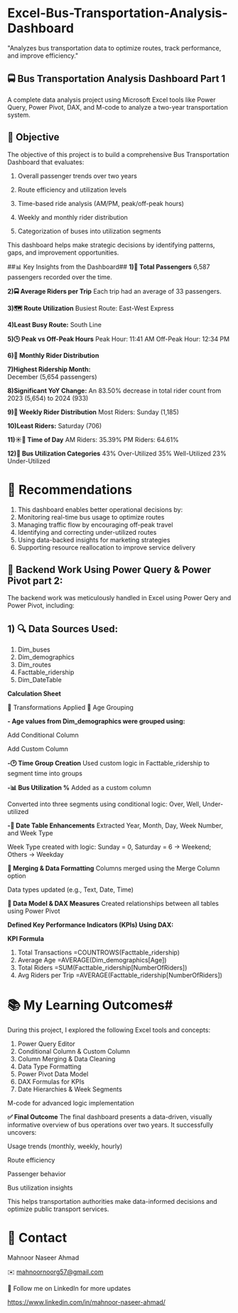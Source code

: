# Excel-Bus-Transportation-Analysis-Dashboard
"Analyzes bus transportation data to optimize routes, track performance, and improve efficiency."

## 🚍 Bus Transportation Analysis Dashboard Part 1

A complete data analysis project using Microsoft Excel tools like Power Query, Power Pivot, DAX, and M-code to analyze a two-year transportation system.

## 📌 Objective 
The objective of this project is to build a comprehensive Bus Transportation Dashboard that evaluates:

1) Overall passenger trends over two years

2) Route efficiency and utilization levels

3) Time-based ride analysis (AM/PM, peak/off-peak hours)

4) Weekly and monthly rider distribution

5) Categorization of buses into utilization segments

This dashboard helps make strategic decisions by identifying patterns, gaps, and improvement opportunities.

##📊 Key Insights from the Dashboard##
**1)👥 Total Passengers**
6,587 passengers recorded over the time.

**2)🚍 Average Riders per Trip**
Each trip had an average of 33 passengers.

**3)🗺️ Route Utilization**
Busiest Route: East-West Express

**4)Least Busy Route:**  South Line

**5)🕒 Peak vs Off-Peak Hours**
Peak Hour: 11:41 AM
Off-Peak Hour: 12:34 PM

**6)📅 Monthly Rider Distribution**

**7)Highest Ridership Month:**  
December (5,654 passengers)

**8)Significant YoY Change:**  An 83.50% decrease in total rider count from 2023 (5,654) to 2024 (933)

**9)📆 Weekly Rider Distribution**
Most Riders: Sunday (1,185)

**10)Least Riders:**  Saturday (706)

**11)☀️🌙 Time of Day**
AM Riders: 35.39%
PM Riders: 64.61%

**12)🔄 Bus Utilization Categories**
43% Over-Utilized
35% Well-Utilized
23% Under-Utilized

# 🧠 Recommendations
1) This dashboard enables better operational decisions by:
2) Monitoring real-time bus usage to optimize routes
3) Managing traffic flow by encouraging off-peak travel
4) Identifying and correcting under-utilized routes
5) Using data-backed insights for marketing strategies
6) Supporting resource reallocation to improve service delivery

## 🧰 Backend Work Using Power Query & Power Pivot part 2:
The backend work was meticulously handled in Excel using Power Qery and Power Pivot, including:

## 1) 🔍 Data Sources Used:
1) Dim_buses
2) Dim_demographics
3) Dim_routes
4) Facttable_ridership
5) Dim_DateTable

**Calculation Sheet**

🔧 Transformations Applied
🧓 Age Grouping

**- Age values from Dim_demographics were grouped using:**

Add Conditional Column

Add Custom Column

**-🕑 Time Group Creation**
Used custom logic in Facttable_ridership to segment time into groups

**-📊 Bus Utilization %**
Added as a custom column

Converted into three segments using conditional logic: Over, Well, Under-utilized

**-📆 Date Table Enhancements**
Extracted Year, Month, Day, Week Number, and Week Type

Week Type created with logic: Sunday = 0, Saturday = 6 → Weekend; Others → Weekday

**🔄 Merging & Data Formatting**
Columns merged using the Merge Column option

Data types updated (e.g., Text, Date, Time)

**🔗 Data Model & DAX Measures**
Created relationships between all tables using Power Pivot

**Defined Key Performance Indicators (KPIs) Using DAX:**

**KPI	Formula**
1) Total Transactions	=COUNTROWS(Facttable_ridership)
2) Average Age	=AVERAGE(Dim_demographics[Age])
3) Total Riders	=SUM(Facttable_ridership[NumberOfRiders])
4) Avg Riders per Trip	=AVERAGE(Facttable_ridership[NumberOfRiders])

# 📚 My Learning Outcomes#
During this project, I explored the following Excel tools and concepts:
1) Power Query Editor
2) Conditional Column & Custom Column
3) Column Merging & Data Cleaning
4) Data Type Formatting
5) Power Pivot Data Model
6) DAX Formulas for KPIs
7) Date Hierarchies & Week Segments

M-code for advanced logic implementation

**✅ Final Outcome**
The final dashboard presents a data-driven, visually informative overview of bus operations over two years. It successfully uncovers:

Usage trends (monthly, weekly, hourly)

Route efficiency

Passenger behavior

Bus utilization insights

This helps transportation authorities make data-informed decisions and optimize public transport services.

# 📧 Contact

Mahnoor Naseer Ahmad

✉️ mahnoornoorg57@gmail.com

🔗 Follow me on LinkedIn for more updates

https://www.linkedin.com/in/mahnoor-naseer-ahmad/



